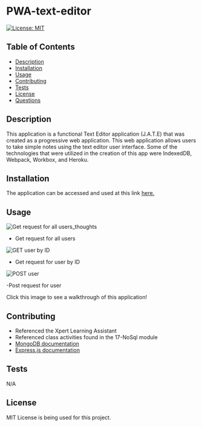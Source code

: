# PWA-text-editor

  [![License: MIT](https://img.shields.io/badge/License-MIT-yellow.svg)](https://opensource.org/licenses/MIT)

  ## Table of Contents

  * [Description](#description)
  * [Installation](#installation)
  * [Usage](#usage)
  * [Contributing](#contributing)
  * [Tests](#tests)
  * [License](#license)
  * [Questions](#questions)

## Description

This application is a functional Text Editor application (J.A.T.E) that was created as a progressive web application. This web application allows users to take simple notes using the text editor user interface. Some of the technologies that were utilized in the creation of this app were IndexedDB, Webpack, Workbox, and Heroku.


## Installation

The application can be accessed and used at this link [here.](https://just-another-text-editor-app-b654790a3d7e.herokuapp.com/)

## Usage
![Get request for all users_thoughts](https://github.com/aaront080/social-media-api/assets/143736506/babc7d22-875b-4880-b9b3-ddb395a9d51e)

- Get request for all users

![GET user by ID](https://github.com/aaront080/social-media-api/assets/143736506/e41ed644-10d5-4fb4-bb7e-d164446cf4a8)

- Get request for user by ID 

![POST user](https://github.com/aaront080/social-media-api/assets/143736506/5f7e57da-2a5b-4ec8-bdb4-9a86c63359e9)

-Post request for user

Click this image to see a walkthrough of this application!

## Contributing
- Referenced the Xpert Learning Assistant
- Referenced class activities found in the 17-NoSql module
- [MongoDB documentation](https://www.mongodb.com/docs/manual/)
- [Express.js documentation](https://expressjs.com/en/5x/api.html)
  
## Tests
N/A

## License
MIT License is being used for this project.
